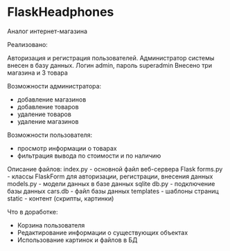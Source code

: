 ﻿# FlaskHeadphones
Аналог интернет-магазина

Реализовано:

Авторизация и регистрация пользователей. Администратор системы внесен в базу данных. Логин admin, пароль superadmin 
Внесено три магазина и 3 товара

Возможности администратора:
- добавление магазинов
- добавление товаров
- удаление товаров
- удаление магазинов

Возможности пользователя:
- просмотр информации о товарах
- фильтрация вывода по стоимости и по наличию 

Описание файлов:
index.py - основной файл веб-сервера Flask
forms.py - классы FlaskForm для авторизации, регистрации, внесения данных
models.py - модели данных в базе данных sqlite
db.py - подключение базы данных
cars.db - файл базы данных
templates - шаблоны страниц
static - контент (скрипты, картинки)

Что в доработке:
- Корзина пользователя
- Редактирование информации о существующих объектах
- Использование картинок и файлов в БД

